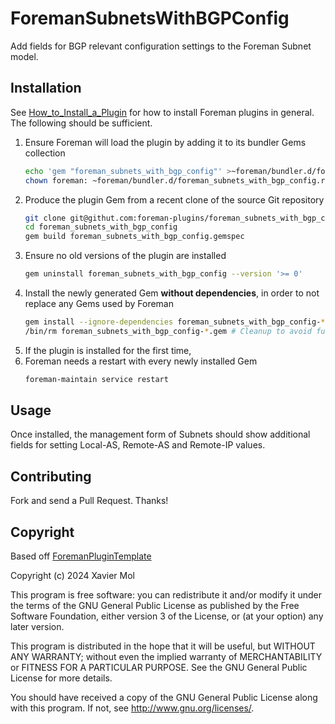 # ForemanSubnetsWithBGPConfig

Add fields for BGP relevant configuration settings to the Foreman Subnet model.

## Installation

See [How_to_Install_a_Plugin](https://www.theforeman.org/plugins/#2.Installation)
for how to install Foreman plugins in general. The following should be sufficient.

1. Ensure Foreman will load the plugin by adding it to its bundler Gems collection
    ```bash
    echo 'gem "foreman_subnets_with_bgp_config"' >~foreman/bundler.d/foreman_subnets_with_bgp_config.rb
    chown foreman: ~foreman/bundler.d/foreman_subnets_with_bgp_config.rb
    ```
1. Produce the plugin Gem from a recent clone of the source Git repository
    ```bash
    git clone git@githut.com:foreman-plugins/foreman_subnets_with_bgp_config.git
    cd foreman_subnets_with_bgp_config
    gem build foreman_subnets_with_bgp_config.gemspec
    ```
1. Ensure no old versions of the plugin are installed
    ```bash
    gem uninstall foreman_subnets_with_bgp_config --version '>= 0'
    ```
1. Install the newly generated Gem **without dependencies**, in order to not replace any Gems used by Foreman
    ```bash
    gem install --ignore-dependencies foreman_subnets_with_bgp_config-*.gem
    /bin/rm foreman_subnets_with_bgp_config-*.gem # Cleanup to avoid future conflicts
    ```
1. If the plugin is installed for the first time, 
1. Foreman needs a restart with every newly installed Gem
    ```bash
    foreman-maintain service restart
    ```

## Usage

Once installed, the management form of Subnets should show additional
fields for setting Local-AS, Remote-AS and Remote-IP values.

## Contributing

Fork and send a Pull Request. Thanks!

## Copyright

Based off [ForemanPluginTemplate](https://github.com/theforeman/foreman_plugin_template)

Copyright (c) 2024 Xavier Mol

This program is free software: you can redistribute it and/or modify
it under the terms of the GNU General Public License as published by
the Free Software Foundation, either version 3 of the License, or
(at your option) any later version.

This program is distributed in the hope that it will be useful,
but WITHOUT ANY WARRANTY; without even the implied warranty of
MERCHANTABILITY or FITNESS FOR A PARTICULAR PURPOSE.  See the
GNU General Public License for more details.

You should have received a copy of the GNU General Public License
along with this program.  If not, see <http://www.gnu.org/licenses/>.
